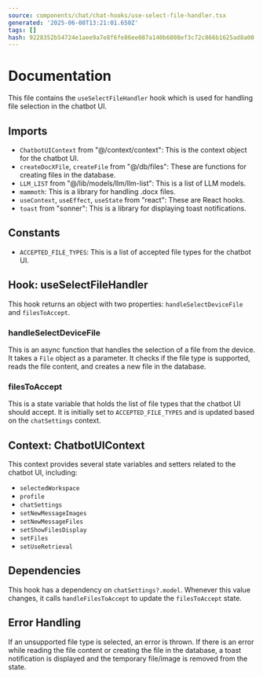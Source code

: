```yaml
---
source: components/chat/chat-hooks/use-select-file-handler.tsx
generated: '2025-06-08T13:21:01.650Z'
tags: []
hash: 9228352b54724e1aee9a7e8f6fe86ee087a140b6808ef3c72c866b1625ad8a00
---
```

# Documentation

This file contains the `useSelectFileHandler` hook which is used for handling file selection in the chatbot UI.

## Imports

- `ChatbotUIContext` from "@/context/context": This is the context object for the chatbot UI.
- `createDocXFile`, `createFile` from "@/db/files": These are functions for creating files in the database.
- `LLM_LIST` from "@/lib/models/llm/llm-list": This is a list of LLM models.
- `mammoth`: This is a library for handling .docx files.
- `useContext`, `useEffect`, `useState` from "react": These are React hooks.
- `toast` from "sonner": This is a library for displaying toast notifications.

## Constants

- `ACCEPTED_FILE_TYPES`: This is a list of accepted file types for the chatbot UI.

## Hook: useSelectFileHandler

This hook returns an object with two properties: `handleSelectDeviceFile` and `filesToAccept`.

### handleSelectDeviceFile

This is an async function that handles the selection of a file from the device. It takes a `File` object as a parameter. It checks if the file type is supported, reads the file content, and creates a new file in the database.

### filesToAccept

This is a state variable that holds the list of file types that the chatbot UI should accept. It is initially set to `ACCEPTED_FILE_TYPES` and is updated based on the `chatSettings` context.

## Context: ChatbotUIContext

This context provides several state variables and setters related to the chatbot UI, including:

- `selectedWorkspace`
- `profile`
- `chatSettings`
- `setNewMessageImages`
- `setNewMessageFiles`
- `setShowFilesDisplay`
- `setFiles`
- `setUseRetrieval`

## Dependencies

This hook has a dependency on `chatSettings?.model`. Whenever this value changes, it calls `handleFilesToAccept` to update the `filesToAccept` state.

## Error Handling

If an unsupported file type is selected, an error is thrown. If there is an error while reading the file content or creating the file in the database, a toast notification is displayed and the temporary file/image is removed from the state.
